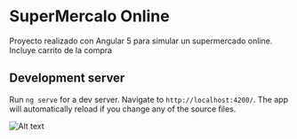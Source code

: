 # SuperMercalo Online

Proyecto realizado con Angular 5 para simular un supermercado online.    
Incluye carrito de la compra

## Development server

Run `ng serve` for a dev server. Navigate to `http://localhost:4200/`. The app will automatically reload if you change any of the source files.

![Alt text](https://github.com/anderuraga/angular-superonline/blob/master/resources/screenshot.png)